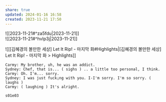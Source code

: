 ```yaml
---
share: true
updated: 2024-01-16 16:58
created: 2023-11-21 17:50
---
```



![[2023-11-21#^za5fdu|2023-11-21]]  
![[2023-11-21#^hvlp3j|2023-11-21]]

![[[김혜경의 볼만한 세상] Let It Rip! - 마지막 화#Highlights|[김혜경의 볼만한 세상] Let It Rip! - 마지막 화 > Highlights]]

```
Carmy: My brother, uh, he was an addict. 
Sydney: Chef, that is... ( sighs ) .. a little too personal, I think. 
Carmy: Oh. I'm... sorry. 
Sydney: I was just fսck¡ng with you. I-I'm sorry. I'm so sorry. ( laughs )
Carmy: ( laughing ) It's alright.

s01e03
```